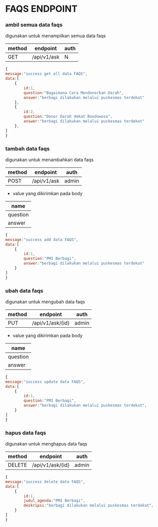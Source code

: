 # FAQS ENDPOINT

### ambil semua data faqs

digunakan untuk menampilkan semua data faqs

| method | endpoint    | auth |
| ------ | ----------- | ---- |
| GET    | /api/v1/ask | N    |

```js
{
message:"success get all data FAQS",
data:[
    {
        id:1,
        question:"Bagaimana Cara Mendonorkan Darah",
        answer:"berbagi dilakukan melalui puskesmas terdekat"
    },
    {
        id:2,
        question:"Donor Darah dekat Bondowoso",
        answer:"berbagi dilakukan melalui puskesmas terdekat"
    },
]
}
```

### tambah data faqs

digunakan untuk menambahkan data faqs

| method | endpoint    | auth  |
| ------ | ----------- | ----- |
| POST   | /api/v1/ask | admin |

-   value yang dikirimkan pada body

| name     |
| -------- |
| question |
| answer   |

```js
{
message:"success add data FAQS",
data:[
    {
        id:1,
        question:"PMI Berbagi",
        answer:"berbagi dilakukan melalui puskesmas terdekat"
    }
]
}
```

### ubah data faqs

digunakan untuk mengubah data faqs

| method | endpoint         | auth  |
| ------ | ---------------- | ----- |
| PUT    | /api/v1/ask/{id} | admin |

-   value yang dikirimkan pada body

| name     |
| -------- |
| question |
| answer   |

```js
{
message:"success update data FAQS",
data:[
    {
        id:1,
        question:"PMI Berbagi",
        answer:"berbagi dilakukan melalui puskesmas terdekat",
    }
]
}
```

### hapus data faqs

digunakan untuk menghapus data faqs

| method | endpoint         | auth  |
| ------ | ---------------- | ----- |
| DELETE | /api/v1/ask/{id} | admin |

```js
{
message:"success delete data FAQS",
data:[
    {
        id:1,
        judul_agenda:"PMI Berbagi",
        deskripsi:"berbagi dilakukan melalui puskesmas terdekat",
    }
]
}
```
